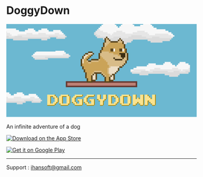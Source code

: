 # DoggyDown

<img src="DoggyDownGraphicImage.png" alt="DoggyDown Graphic Image"/>

An infinite adventure of a dog

<a href='https://apps.apple.com/app/doggydown/id1511681447'><img alt='Download on the App Store' src='https://upload.wikimedia.org/wikipedia/commons/3/3c/Download_on_the_App_Store_Badge.svg' width='200'/></a>

<a href='https://play.google.com/store/apps/details?id=com.iHan.DoggyDown&pcampaignid=pcampaignidMKT-Other-global-all-co-prtnr-py-PartBadge-Mar2515-1'><img alt='Get it on Google Play' src='https://play.google.com/intl/en_us/badges/static/images/badges/en_badge_web_generic.png' width='240'/></a>

---

Support : ihansoft@gmail.com
